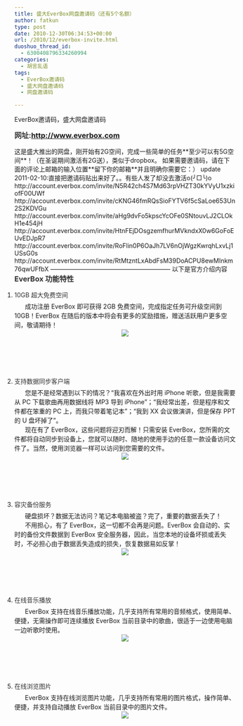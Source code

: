 ```yaml
---
title: 盛大EverBox网盘邀请码（还有5个名额）
author: fatkun
type: post
date: 2010-12-30T06:34:53+00:00
url: /2010/12/everbox-invite.html
duoshuo_thread_id:
  - 6300408796334260994
categories:
  - 胡言乱语
tags:
  - EverBox邀请码
  - 盛大网盘邀请码
  - 网盘邀请码

---
```

EverBox邀请码，盛大网盘邀请码
<h3 style="margin-top: 0px; margin-right: 0px; margin-bottom: 0px; margin-left: 0px; padding-top: 0px; padding-right: 0px; padding-bottom: 15px; padding-left: 0px; color: rgb(51, 51, 51); ">  网址:<a href="http://www.everbox.com/">http://www.everbox.com</a></h3>
这是盛大推出的网盘，刚开始有2G空间，完成一些简单的任务**至少可以有5G空间**！（在圣诞期间激活有2G送），类似于dropbox。
如果需要邀请码，请在下面的评论上邮箱的输入位置**留下你的邮箱**并且明确你需要它：）
update 2011-02-10:直接把邀请码贴出来好了。。有些人发了却没去激活o(╯□╰)o
http://account.everbox.com/invite/N5R42ch4S7Md63rpVHZT30kYVyU1xzkiofF00UWf
http://account.everbox.com/invite/cKNG46fmRQsSioFYTV6f5cSaLoe653Un2S2KDVGu
http://account.everbox.com/invite/aHg9dvFo5kpscYcOFe0SNtouvLJ2CLOkH1e454jH
http://account.everbox.com/invite/HtnFEjDOsgzemfhurMVkndxX0w6GoFoEUvEDJpR7
http://account.everbox.com/invite/RoFlin0P6OaJh7LV6nOjWgzKwrqhLxvLj1USsG0s
http://account.everbox.com/invite/RtMtzntLxAbdFsM39DoACPU8ewMInkm76qwUFfbX
&#8212;&#8212;&#8212;&#8212;&#8212;&#8212;&#8212;&#8212;&#8212;&#8212;&#8212;&#8212;&#8212;&#8212;&#8212;&#8212;&#8212;&#8212;&#8212;&#8211;
以下是官方介绍内容
<!--more-->

<h3 style="margin-top: 0px; margin-right: 0px; margin-bottom: 0px; margin-left: 0px; padding-top: 0px; padding-right: 0px; padding-bottom: 15px; padding-left: 0px; color: rgb(51, 51, 51); ">  EverBox 功能特性</h3>
<ol style="margin-top: 0px; margin-right: 0px; margin-bottom: 0px; margin-left: 0px; padding-top: 0px; padding-right: 0px; padding-bottom: 0px; padding-left: 0px; ">  <li style="margin-top: 0px; margin-right: 0px; margin-bottom: 0px; margin-left: 0px; padding-top: 0px; padding-right: 0px; padding-bottom: 15px; padding-left: 0px; ">    <p class="q" style="margin-top: 0px; margin-right: 0px; margin-bottom: 0px; margin-left: 0px; padding-top: 0px; padding-right: 0px; padding-bottom: 0px; padding-left: 0px; line-height: 1.5; color: rgb(51, 51, 51); ">      10GB 超大免费空间    </p>
    <div class="a" style="margin-top: 0px; margin-right: 0px; margin-bottom: 0px; margin-left: 0px; padding-top: 5px; padding-right: 0px; padding-bottom: 0px; padding-left: 0px; text-indent: 24px; ">      <p style="margin-top: 0px; margin-right: 0px; margin-bottom: 0px; margin-left: 0px; padding-top: 0px; padding-right: 0px; padding-bottom: 0px; padding-left: 0px; line-height: 1.5; ">        成功注册 EverBox 即可获得 2GB 免费空间，完成指定任务可升级空间到 10GB！EverBox 在随后的版本中将会有更多的奖励措施，赠送活跃用户更多空间，敬请期待！      </p>
      <p style="margin-top: 0px; margin-right: 0px; margin-bottom: 0px; margin-left: 0px; padding-top: 0px; padding-right: 0px; padding-bottom: 0px; padding-left: 0px; line-height: 1.5; text-align: center; ">        <img src="http://www.everbox.com/images/features/feature_pic_1.jpg" style="margin-top: 0px; margin-right: 0px; margin-bottom: 0px; margin-left: 0px; padding-top: 0px; padding-right: 0px; padding-bottom: 0px; padding-left: 0px; border-top-style: none; border-right-style: none; border-bottom-style: none; border-left-style: none; border-width: initial; border-color: initial; " />      </p>
      <p>        &nbsp;      </p>
      <p>        &nbsp;      </p></p>    </div>  </li>
  <li style="margin-top: 0px; margin-right: 0px; margin-bottom: 0px; margin-left: 0px; padding-top: 0px; padding-right: 0px; padding-bottom: 15px; padding-left: 0px; ">    <p class="q" style="margin-top: 0px; margin-right: 0px; margin-bottom: 0px; margin-left: 0px; padding-top: 0px; padding-right: 0px; padding-bottom: 0px; padding-left: 0px; line-height: 1.5; color: rgb(51, 51, 51); ">      支持数据同步客户端    </p>
    <div class="a" style="margin-top: 0px; margin-right: 0px; margin-bottom: 0px; margin-left: 0px; padding-top: 5px; padding-right: 0px; padding-bottom: 0px; padding-left: 0px; text-indent: 24px; ">      <p style="margin-top: 0px; margin-right: 0px; margin-bottom: 0px; margin-left: 0px; padding-top: 0px; padding-right: 0px; padding-bottom: 0px; padding-left: 0px; line-height: 1.5; ">        您是不是经常遇到以下的情况？&ldquo;我喜欢在外出时用 iPhone 听歌，但是我需要从 PC 下载歌曲再用数据线将 MP3 导到 iPhone&rdquo;；&ldquo;我经常出差，但是程序和文件都在笨重的 PC 上，而我只带着笔记本&rdquo;；&ldquo;我到 XX 会议做演讲，但是保存 PPT 的 U 盘坏掉了&rdquo;。      </p>
      <p style="margin-top: 0px; margin-right: 0px; margin-bottom: 0px; margin-left: 0px; padding-top: 0px; padding-right: 0px; padding-bottom: 0px; padding-left: 0px; line-height: 1.5; ">        现在有了 EverBox，这些问题将迎刃而解！只需安装 EverBox，您所需的文件都将自动同步到设备上，您就可以随时、随地的使用手边的任意一款设备访问文件了。当然，使用浏览器一样可以访问到您需要的文件。      </p>
      <p style="margin-top: 0px; margin-right: 0px; margin-bottom: 0px; margin-left: 0px; padding-top: 0px; padding-right: 0px; padding-bottom: 0px; padding-left: 0px; line-height: 1.5; text-align: center; ">        <img src="http://www.everbox.com/images/features/feature_pic_2.jpg" style="margin-top: 0px; margin-right: 0px; margin-bottom: 0px; margin-left: 0px; padding-top: 0px; padding-right: 0px; padding-bottom: 0px; padding-left: 0px; border-top-style: none; border-right-style: none; border-bottom-style: none; border-left-style: none; border-width: initial; border-color: initial; " />      </p>
      <p>        &nbsp;      </p>
      <p>        &nbsp;      </p></p>    </div>  </li>
  <li style="margin-top: 0px; margin-right: 0px; margin-bottom: 0px; margin-left: 0px; padding-top: 0px; padding-right: 0px; padding-bottom: 15px; padding-left: 0px; ">    <p class="q" style="margin-top: 0px; margin-right: 0px; margin-bottom: 0px; margin-left: 0px; padding-top: 0px; padding-right: 0px; padding-bottom: 0px; padding-left: 0px; line-height: 1.5; color: rgb(51, 51, 51); ">      容灾备份服务    </p>
    <div class="a" style="margin-top: 0px; margin-right: 0px; margin-bottom: 0px; margin-left: 0px; padding-top: 5px; padding-right: 0px; padding-bottom: 0px; padding-left: 0px; text-indent: 24px; ">      <p style="margin-top: 0px; margin-right: 0px; margin-bottom: 0px; margin-left: 0px; padding-top: 0px; padding-right: 0px; padding-bottom: 0px; padding-left: 0px; line-height: 1.5; ">        硬盘损坏？数据无法访问？笔记本电脑被盗？完了，重要的数据丢失了！      </p>
      <p style="margin-top: 0px; margin-right: 0px; margin-bottom: 0px; margin-left: 0px; padding-top: 0px; padding-right: 0px; padding-bottom: 0px; padding-left: 0px; line-height: 1.5; ">        不用担心，有了 EverBox，这一切都不会再是问题。EverBox 会自动的、实时的备份文件数据到 EverBox 安全服务器，因此，当您本地的设备坏损或丢失时，不必担心由于数据丢失造成的损失，恢复数据易如反掌！      </p>
      <p style="margin-top: 0px; margin-right: 0px; margin-bottom: 0px; margin-left: 0px; padding-top: 0px; padding-right: 0px; padding-bottom: 0px; padding-left: 0px; line-height: 1.5; text-align: center; ">        <img src="http://www.everbox.com/images/features/feature_pic_3.jpg" style="margin-top: 0px; margin-right: 0px; margin-bottom: 0px; margin-left: 0px; padding-top: 0px; padding-right: 0px; padding-bottom: 0px; padding-left: 0px; border-top-style: none; border-right-style: none; border-bottom-style: none; border-left-style: none; border-width: initial; border-color: initial; " />      </p>
      <p>        &nbsp;      </p>
      <p>        &nbsp;      </p></p>    </div>  </li>
  <li style="margin-top: 0px; margin-right: 0px; margin-bottom: 0px; margin-left: 0px; padding-top: 0px; padding-right: 0px; padding-bottom: 15px; padding-left: 0px; ">    <p class="q" style="margin-top: 0px; margin-right: 0px; margin-bottom: 0px; margin-left: 0px; padding-top: 0px; padding-right: 0px; padding-bottom: 0px; padding-left: 0px; line-height: 1.5; color: rgb(51, 51, 51); ">      在线音乐播放    </p>
    <div class="a" style="margin-top: 0px; margin-right: 0px; margin-bottom: 0px; margin-left: 0px; padding-top: 5px; padding-right: 0px; padding-bottom: 0px; padding-left: 0px; text-indent: 24px; ">      <p style="margin-top: 0px; margin-right: 0px; margin-bottom: 0px; margin-left: 0px; padding-top: 0px; padding-right: 0px; padding-bottom: 0px; padding-left: 0px; line-height: 1.5; ">        EverBox 支持在线音乐播放功能，几乎支持所有常用的音频格式，使用简单、便捷，无需操作即可连续播放 EverBox 当前目录中的歌曲，很适于一边使用电脑一边听歌时使用。      </p>
      <p style="margin-top: 0px; margin-right: 0px; margin-bottom: 0px; margin-left: 0px; padding-top: 0px; padding-right: 0px; padding-bottom: 0px; padding-left: 0px; line-height: 1.5; text-align: center; ">        <img src="http://www.everbox.com/images/features/feature_pic_4.jpg" style="margin-top: 0px; margin-right: 0px; margin-bottom: 0px; margin-left: 0px; padding-top: 0px; padding-right: 0px; padding-bottom: 0px; padding-left: 0px; border-top-style: none; border-right-style: none; border-bottom-style: none; border-left-style: none; border-width: initial; border-color: initial; " />      </p>
      <p>        &nbsp;      </p>
      <p>        &nbsp;      </p></p>    </div>  </li>
  <li style="margin-top: 0px; margin-right: 0px; margin-bottom: 0px; margin-left: 0px; padding-top: 0px; padding-right: 0px; padding-bottom: 15px; padding-left: 0px; ">    <p class="q" style="margin-top: 0px; margin-right: 0px; margin-bottom: 0px; margin-left: 0px; padding-top: 0px; padding-right: 0px; padding-bottom: 0px; padding-left: 0px; line-height: 1.5; color: rgb(51, 51, 51); ">      在线浏览图片    </p>
    <div class="a" style="margin-top: 0px; margin-right: 0px; margin-bottom: 0px; margin-left: 0px; padding-top: 5px; padding-right: 0px; padding-bottom: 0px; padding-left: 0px; text-indent: 24px; ">      <p style="margin-top: 0px; margin-right: 0px; margin-bottom: 0px; margin-left: 0px; padding-top: 0px; padding-right: 0px; padding-bottom: 0px; padding-left: 0px; line-height: 1.5; ">        EverBox 支持在线浏览图片功能，几乎支持所有常用的图片格式，操作简单、便捷，并支持自动播放 EverBox 当前目录中的图片文件。      </p>
      <p style="margin-top: 0px; margin-right: 0px; margin-bottom: 0px; margin-left: 0px; padding-top: 0px; padding-right: 0px; padding-bottom: 0px; padding-left: 0px; line-height: 1.5; text-align: center; ">        <img src="http://www.everbox.com/images/features/feature_pic_5.jpg" style="margin-top: 0px; margin-right: 0px; margin-bottom: 0px; margin-left: 0px; padding-top: 0px; padding-right: 0px; padding-bottom: 0px; padding-left: 0px; border-top-style: none; border-right-style: none; border-bottom-style: none; border-left-style: none; border-width: initial; border-color: initial; " />      </p>
      <p>        &nbsp;      </p>
      <p>        &nbsp;      </p></p>    </div>  </li></ol>
&nbsp;